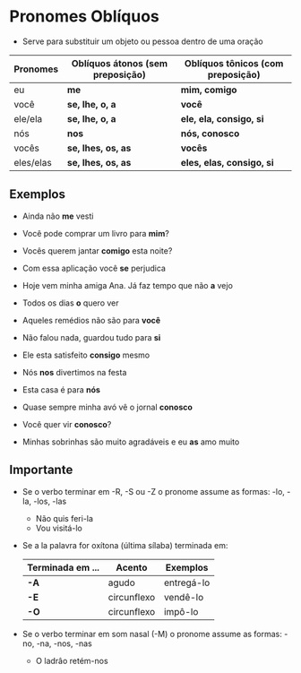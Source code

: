 # Pronomes Oblíquos

* Serve para substituir um objeto ou pessoa dentro de uma oração

| Pronomes  | Oblíquos átonos (sem preposição) | Oblíquos tônicos (com preposição) |
| --        | --                               | --                                |
| eu        | **me**                           | **mim, comigo**                   |
| você      | **se, lhe, o, a**                | **você**                          |
| ele/ela   | **se, lhe, o, a**                | **ele, ela, consigo, si**         |
| nós       | **nos**                          | **nós, conosco**                  |
| vocês     | **se, lhes, os, as**             | **vocês**                         |
| eles/elas | **se, lhes, os, as**             | **eles, elas, consigo, si**       |

## Exemplos

* Ainda não **me** vesti
* Você pode comprar um livro para **mim**?
* Vocês querem jantar **comigo** esta noite?

* Com essa aplicação você **se** perjudica
* Hoje vem minha amiga Ana. Já faz tempo que não **a** vejo
* Todos os dias **o** quero ver
* Aqueles remédios não são para **você**
* Não falou nada, guardou tudo para **si**
* Ele esta satisfeito **consigo** mesmo

* Nós **nos** divertimos na festa
* Esta casa é para **nós**
* Quase sempre minha avó vê o jornal **conosco**
* Você quer vir **conosco**?

* Minhas sobrinhas são muito agradáveis e eu **as** amo muito

## Importante

* Se o verbo terminar em -R, -S ou -Z o pronome assume as formas: -lo, -la, -los, -las
  * Não quis feri-la
  * Vou visitá-lo

* Se a la palavra for oxítona (última sílaba) terminada em:

  | Terminada em ... | Acento      | Exemplos   |
  | --               | --          | --         |
  | **-A**           | agudo       | entregá-lo |
  | **-E**           | circunflexo | vendê-lo   |
  | **-O**           | circunflexo | impô-lo    |

* Se o verbo terminar em som nasal (-M) o pronome assume as formas: -no, -na, -nos, -nas
  * O ladrâo retém-nos
